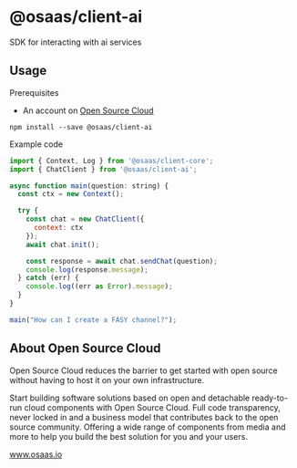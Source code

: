 # @osaas/client-ai

SDK for interacting with ai services

## Usage

Prerequisites

- An account on [Open Source Cloud](www.osaas.io)

```
npm install --save @osaas/client-ai
```

Example code

```javascript
import { Context, Log } from '@osaas/client-core';
import { ChatClient } from '@osaas/client-ai';

async function main(question: string) {
  const ctx = new Context();

  try {
    const chat = new ChatClient({
      context: ctx
    });
    await chat.init();

    const response = await chat.sendChat(question);
    console.log(response.message);
  } catch (err) {
    console.log((err as Error).message);
  }
}

main("How can I create a FASY channel?");
```


## About Open Source Cloud

Open Source Cloud reduces the barrier to get started with open source without having to host it on your own infrastructure.

Start building software solutions based on open and detachable ready-to-run cloud components with Open Source Cloud. Full code transparency, never locked in and a business model that contributes back to the open source community. Offering a wide range of components from media and more to help you build the best solution for you and your users.

www.osaas.io
